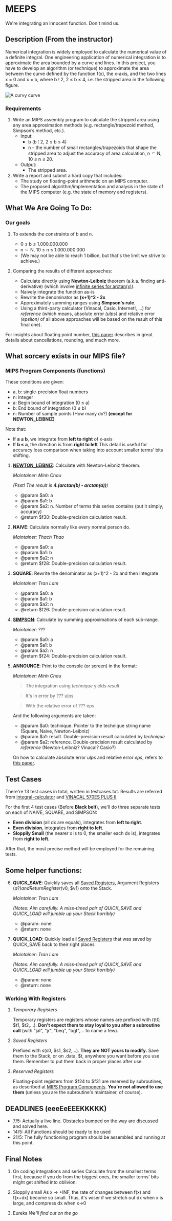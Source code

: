 # MEEPS
We're integrating an innocent function. Don't mind us.

## Description (From the instructor)
Numerical integration is widely employed to calculate the numerical value of a definite integral. One engineering application of numerical integration is to approximate the area bounded by a curve and lines.
In this project, you have to develop an algorithm (or technique) to approximate the area between the curve defined by the function f(x), the x-axis, and the two lines x = 0 and x = b, where b ⁝ 2, 2 ≤ b ≤ 4, i.e. the stripped area in the following figure.

<img src="misc/Example.png" alt="A curvy curve">

### Requirements

1. Write an MIPS assembly program to calculate the stripped area using any area
approximation methods (e.g. rectangle/trapezoid method, Simpson’s method, etc.).
	* Input:
		* b (b ⁝ 2, 2 ≤ b ≤ 4)
		* n – the number of small rectangles/trapezoids that shape the stripped area to adjust the accuracy of area calculation, n ⸦ N, 10 ≤ n ≤ 20.
	* Output:
		* The stripped area.
2. Write a report and submit a hard copy that includes:
	* The study on floating-point arithmetic on an MIPS computer.
	* The proposed algorithm/implementation and analysis in the state of the MIPS computer (e.g. the state of memory and registers).

## What We Are Going To Do:

### Our goals

1. To extends the constraints of b and n. 
	* 0 ≤ b ≤ 1.000.000.000
	* n ⸦ N, 10 ≤ n ≤ 1.000.000.000
	* (We may not be able to reach 1 billion, but that's the limit we strive to achieve.)

2. Comparing the results of different approaches:
	* Calculate directly using <b>Newton-Leibniz</b> theorem (a.k.a. finding anti-derivative) (which involve <a href="https://math.stackexchange.com/questions/29649/why-is-arctanx-x-x3-3x5-5-x7-7-dots">infinite series for arctan(x)</a>).
	* Naively integrate the function as-is
	* Rewrite the denominator as <b>(x+1)^2 - 2x</b>
	* Approximately summing ranges using <b>Simpson's rule</b>.
	* Using a third-party calculator (Vinacal, Casio, Internet!, ...) for <i>reference</i> (which means, absolute error <i>(ulps)</i> and relative error <i>(epsilon)</i> of all above approaches will be based on the result of this final one). 
	
For insights about floating point number, <a href="https://docs.oracle.com/cd/E19957-01/806-3568/ncg_goldberg.html#9921">this paper</a> describes in great details about cancellations, rounding, and much more. 

## What sorcery exists in our MIPS file?
<h3 id="Components"> MIPS Program Components (functions)</h3>

These conditions are given:
* a, b: single-precision float numbers
* n: Integer
* a: Begin bound of integration (0 ≤ a)
* b: End bound of integration (0 ≤ b)
* n: Number of sample points (How many dx?) <b>(except for NEWTON_LEIBNIZ)</b> 

Note that:
* If <b>a ≤ b</b>, we integrate from <b>left to right</b> of x-axis
* If <b>b ≤ a</b>, the direction is from <b>right to left</b>
This detail is useful for accuracy loss comparison when taking into account smaller terms' bits shifting.
 
1. <b><a href="https://math.stackexchange.com/questions/29649/why-is-arctanx-x-x3-3x5-5-x7-7-dots">NEWTON_LEIBNIZ</a></b>: 
Calculate with Newton-Leibniz theorem.

	<i>Maintainer: Minh Chau</i>

	<i>(Psst! The result is <b>4.(arctan(b) - arctan(a))</b>)</i>
	* @param  $a0: a
	* @param  $a1: b 	
	* @param  $a2: n. Number of terms this series contains (put it simply, accuracy)
	* @return $f30: Double-precision calculation result.

2. <b>NAIVE</b>: Calculate normally like every normal person do.

	<i>Maintainer: Thach Thao</i>

	* @param  $a0: a
	* @param  $a1: b
	* @param  $a2: n
	* @return $f28: Double-precision calculation result.

3. <b>SQUARE</b>: Rewrite the denominator as (x+1)^2 - 2x and then integrate

	<i>Maintainer: Tran Lam</i>

	* @param  $a0: a
	* @param  $a1: b
	* @param  $a2: n
	* @return $f26: Double-precision calculation result.

4. <b><a href="https://www.freecodecamp.org/news/simpsons-rule/">SIMPSON</a></b>:
Calculate by summing approximations of each sub-range.

	<i>Maintainer: ???</i>

	* @param  $a0: a
	* @param  $a1: b
	* @param  $a2: n
	* @return $f24: Double-precision calculation result.

5. <b>ANNOUNCE</b>:
Print to the console (or screen) in the format:

	<i>Maintainer: Minh Chau</i>

	> The integration using <i>technique</i> yields <i>result</i>

	> It's in error by ??? ulps

	> With the relative error of ??? eps

	And the following arguments are taken:

	* @param  $a0: technique. Pointer to the technique string name (Square, Naive, Newton-Leibniz)
	* @param  $a1: result. Double-precision result calculated by <i>technique</i>	
	* @param  $a2: reference. Double-precision result calculated by <i>reference</i> (Newton-Leibniz? Vinacal? Casio?)

	On how to calculate absolute error <i>ulps</i> and relative error <i>eps</i>, refers to <a href="https://docs.oracle.com/cd/E19957-01/806-3568/ncg_goldberg.html#9921">this paper</a>.

## Test Cases

There're 13 test cases in total, written in testcases.txt. Results are referred from <a href="https://www.integral-calculator.com/">integral-calculator</a> and <a href="https://www.fahasa.com/may-tinh-vinacal-570es-plus-ii-hong-trang.html">VINACAL 570ES PLUS II</a>.

For the first 4 test cases (Before <b>Black belt</b>), we'll do three separate tests on each of NAIVE, SQUARE, and SIMPSON:
* <b>Even division</b> (all dx are equals), integrates from <b>left to right</b>.
* <b>Even division</b>, integrates from <b>right to left</b>.
* <b>Sloppily Small</b> (the nearer x is to 0, the smaller each dx is), integrates from <b>right to left</b>.

After that, the most precise method will be employed for the remaining tests.

## Some helper functions:

6. <b>QUICK_SAVE</b>: Quickly saves all [Saved Registers](#SR), Argument Registers ($a?) and Return Register ($v0, $v1)  onto the Stack. 

	<i>Maintainer: Tran Lam</i>

	<i>(Notes: Aim carefully. A miss-timed pair of QUICK_SAVE and QUICK_LOAD will jumble up your Stack horribly)</i> 

	* @param: none
	* @return: none

7. <b>QUICK_LOAD</b>: Quickly load all [Saved Registers](#SR) that was saved by QUICK\_SAVE back to their right places

	<i>Maintainer: Tran Lam</i>

	<i>(Notes: Aim carefully. A miss-timed pair of QUICK_SAVE and QUICK_LOAD will jumble up your Stack horribly)</i> 

	* @param: none
	* @return: none


### Working With Registers
1. <i>Temporary Registers</i>
	
	Temporary registers are registers whose names are prefixed with $t ($t0, $t1, $t2,...).  <b>Don't expect them to stay loyal to you after a subroutine call</b> (with "jal", "jr", "beq", "bgt",... to name a few).

2. <i id="SR">Saved Registers</i>

	Prefixed with $s ($s0, $s1, $s2,...). <b>They are NOT yours to modify.</b> Save them to the Stack, or on .data, $t, anywhere you want before you use them. Remember to put them back in proper places after use.

3. <i>Reserved Registers</i>

	Floating-point registers from $f24 to $f31 are reserved by subroutines, as described at [MIPS Program Components](#Components). <b>You're not allowed to use them</b> (unless you are the subroutine's maintainer, of course).

## DEADLINES  (eeeEeEEEKKKKK)
+ 7/5:  Actually a live line. Obstacles bumped on the way are discussed and solved here.
+ 14/5: All Functions should be ready to be used
+ 21/5: The fully functioning program should be assembled and running at this point.

## Final Notes 
1. On coding integrations and series 
Calculate from the smallest terms first, because if you do from the biggest ones, the smaller terms' bits might get shifted into oblivion.

2. Sloppily small
As x -> +INF, the rate of changes between f(x) and f(x+dx) become so small. Thus, it's wiser if we stretch out dx when x is large, and compress dx when x->0

3. Eureka
	<i>We'll find out on the go</i> 


